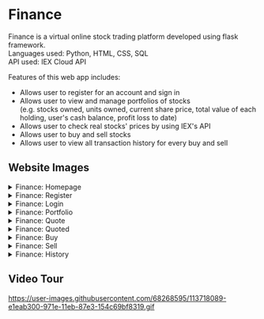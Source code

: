 # Finance #  
Finance is a virtual online stock trading platform developed using flask framework.  
Languages used: Python, HTML, CSS, SQL  
API used: IEX Cloud API  

Features of this web app includes:
* Allows user to register for an account and sign in
* Allows user to view and manage portfolios of stocks  
  (e.g. stocks owned, units owned, current share price, total value of each holding, user's cash balance, profit loss to date)
* Allows user to check real stocks' prices by using IEX's API
* Allows user to buy and sell stocks
* Allows user to view all transaction history for every buy and sell

## Website Images ##
<details>
  <summary>Finance: Homepage</summary>
    <img src="https://user-images.githubusercontent.com/68268595/113578426-653fd200-9655-11eb-8e80-bc12229284f6.png" name="homepage-1-img">
    <img src="https://user-images.githubusercontent.com/68268595/113578462-6f61d080-9655-11eb-9887-358fb32d7ddf.png" name="homepage-2-img">
    <img src="https://user-images.githubusercontent.com/68268595/113578501-78eb3880-9655-11eb-9bae-c6387a98afd4.png" name="homepage-3-img">
    <img src="https://user-images.githubusercontent.com/68268595/113578507-7be62900-9655-11eb-9eeb-d1471ee39ca0.png" name="homepage-4-img">
    <img src="https://user-images.githubusercontent.com/68268595/113578519-7ee11980-9655-11eb-84b1-8cef51c9eec5.png" name="homepage-5-img">
    <img src="https://user-images.githubusercontent.com/68268595/113578533-83a5cd80-9655-11eb-9748-0fa9bb7a7dd5.png" name="homepage-6-img">
</details>

<details>
  <summary>Finance: Register</summary>
    <img src="https://user-images.githubusercontent.com/68268595/113578593-9f10d880-9655-11eb-8790-aca45ffdd188.png" name="register-img">
</details>

<details>
  <summary>Finance: Login</summary>
    <img src="https://user-images.githubusercontent.com/68268595/113578608-a7691380-9655-11eb-8bb6-90f3c12a2035.png" name="login-img">
</details>

<details>
  <summary>Finance: Portfolio</summary>
    <img src="https://user-images.githubusercontent.com/68268595/113579590-1abf5500-9657-11eb-923e-7cca93653692.png" name="portfolio-img">
</details>

<details>
  <summary>Finance: Quote</summary>
    <img src="https://user-images.githubusercontent.com/68268595/113579606-21e66300-9657-11eb-8ff2-20487c2b53cd.png" name="quote-img">
</details>

<details>
  <summary>Finance: Quoted</summary>
    <img src="https://user-images.githubusercontent.com/68268595/113579626-2743ad80-9657-11eb-8b96-a36876adbc21.png" name="quoted-img">
</details>

<details>
  <summary>Finance: Buy</summary>
    <img src="https://user-images.githubusercontent.com/68268595/113579651-2f035200-9657-11eb-941b-c92e27233756.png" name="buy-img">
</details>

<details>
  <summary>Finance: Sell</summary>
    <img src="https://user-images.githubusercontent.com/68268595/113579715-43474f00-9657-11eb-81d2-b399563888a8.png" name="sell-img">
</details>

<details>
  <summary>Finance: History</summary>
    <img src="https://user-images.githubusercontent.com/68268595/113579741-49d5c680-9657-11eb-87cd-ff44cf1bad02.png" name="history-img">
</details>

## Video Tour ##
https://user-images.githubusercontent.com/68268595/113718089-e1eab300-971e-11eb-87e3-154c69bf8319.gif
